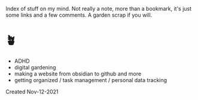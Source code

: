 Index of stuff on my mind. Not really a note, more than a bookmark, it's just some links and a few comments. A garden scrap if you will.

# 🪴

- ADHD
- digital gardening
- making a website from obsidian to github and more
- getting organized / task management / personal data tracking


Created Nov-12-2021